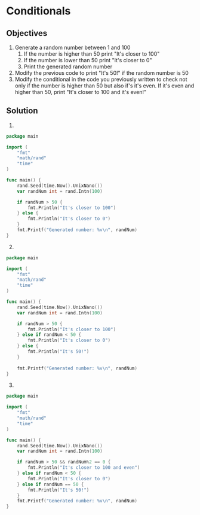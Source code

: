 # Conditionals

## Objectives

1. Generate a random number between 1 and 100
   1. If the number is higher than 50 print "It's closer to 100"
   2. If the number is lower than 50 print "It's closer to 0"
   3. Print the generated random number
2. Modify the previous code to print "It's 50!" if the random number is 50
3. Modify the conditional in the code you previously written to check not only if the number is higher than 50 but also if's it's even. If it's even and higher than 50, print "It's closer to 100 and it's even!"


## Solution

1. 

```Go
package main

import (
    "fmt"
    "math/rand"
    "time"
)

func main() {
    rand.Seed(time.Now().UnixNano())
    var randNum int = rand.Intn(100)

    if randNum > 50 {
        fmt.Println("It's closer to 100")
    } else {
        fmt.Println("It's closer to 0")
    }                                      
    fmt.Printf("Generated number: %v\n", randNum)
}
```

2. 

```Go
package main

import (
    "fmt"
    "math/rand"
    "time"
)

func main() {
    rand.Seed(time.Now().UnixNano())
    var randNum int = rand.Intn(100)

    if randNum > 50 {
        fmt.Println("It's closer to 100")
    } else if randNum < 50 {
        fmt.Println("It's closer to 0")
    } else {
        fmt.Println("It's 50!")
    }
                             
    fmt.Printf("Generated number: %v\n", randNum)
}
```

3. 

```Go
package main

import (
    "fmt"
    "math/rand"
    "time"
)

func main() {
    rand.Seed(time.Now().UnixNano())
    var randNum int = rand.Intn(100)

    if randNum > 50 && randNum%2 == 0 { 
        fmt.Println("It's closer to 100 and even")
    } else if randNum < 50 {
        fmt.Println("It's closer to 0")
    } else if randNum == 50 {                     
        fmt.Println("It's 50!")
    }
    fmt.Printf("Generated number: %v\n", randNum)
}
```